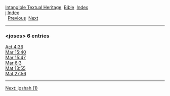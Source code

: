 [Intangible Textual Heritage](../../index)  [Bible](../index) 
[Index](index)   
[j Index](_j_)  
  [Previous](c06327)  [Next](c06329) 

------------------------------------------------------------------------

### &lt;joses&gt; 6 entries

[Act 4:36](../kjv/act004.htm#036)  
[Mar 15:40](../kjv/mar015.htm#040)  
[Mar 15:47](../kjv/mar015.htm#047)  
[Mar 6:3](../kjv/mar006.htm#003)  
[Mat 13:55](../kjv/mat013.htm#055)  
[Mat 27:56](../kjv/mat027.htm#056)  

------------------------------------------------------------------------

[Next: joshah (1)](c06329)
